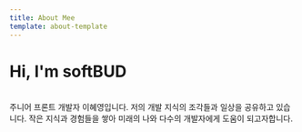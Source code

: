 ```yaml
---
title: About Mee
template: about-template
---
```


# Hi, I'm softBUD
<br/>
주니어 프론트 개발자 이혜영입니다.
저의 개발 지식의 조각들과 일상을 공유하고 있습니다.
작은 지식과 경험들을 쌓아 미래의 나와 다수의 개발자에게 도움이 되고자합니다.


